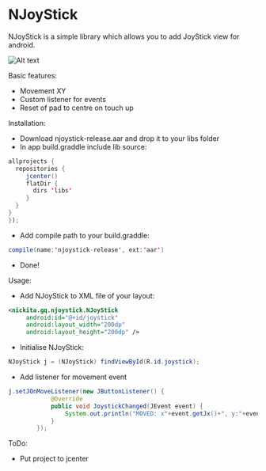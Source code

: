 # NJoyStick

NJoyStick is a simple library which allows you to add JoyStick view for android.

![Alt text](./demo.gif?raw=true "Demo")

Basic features:

 * Movement XY
 * Custom listener for events
 * Reset of pad to centre on touch up

 Installation:
 * Download njoystick-release.aar and drop it to your libs folder
 * In app build.graddle include lib source:
 ```java
 allprojects {
   repositories {
      jcenter()
      flatDir {
        dirs 'libs'
      }
   }
}
});
```
* Add compile path to your build.graddle:
 ```java
compile(name:'njoystick-release', ext:'aar')
```
 * Done!

 Usage:
 * Add NJoyStick to XML file of your layout:
 ```XML
 <nickita.gq.njoystick.NJoyStick
      android:id="@+id/joystick"
      android:layout_width="200dp"
      android:layout_height="200dp" />
 ```
* Initialise NJoyStick:
 ```java
NJoyStick j = (NJoyStick) findViewById(R.id.joystick);
 ```
 * Add listener for movement event
 ```java
 j.setJOnMoveListener(new JButtonListener() {
             @Override
             public void JoystickChanged(JEvent event) {
                 System.out.println("MOVED: x"+event.getJx()+", y:"+event.getJy());
             }
         });
 ```

ToDo:

 * Put project to jcenter
